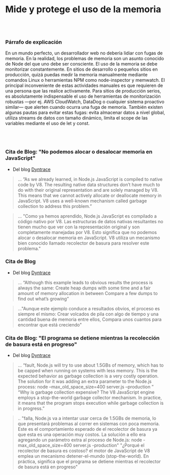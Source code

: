 # Mide y protege el uso de la memoria

<br/><br/>

### Párrafo de explicación

En un mundo perfecto, un desarrollador web no debería lidiar con fugas de memoria. En la realidad, los problemas de memoria son un asunto conocido de Node del que uno debe ser consciente. El uso de la memoria se debe monitorizar constantemente. En sitios de desarrollo o pequeños sitios en producción, quizá puedas medir la memoria manualmente mediante comandos Linux o herramientas NPM como node-inspector y memwatch. El principal inconveniente de estas actividades manuales es que requieren de una persona que las realice activamente. Para sitios de producción serios, es absolutamente indispensable el uso de herramientas de monitorización robustas —por ej. AWS CloudWatch, DataDog o cualquier sistema proactivo similar— que alerten cuando ocurra una fuga de memoria. También existen algunas pautas para evitar estas fugas: evita almacenar datos a nivel global, utiliza streams de datos con tamaño dinámico, limita el scope de las variables mediante el uso de let y const.

<br/><br/>

### Cita de Blog: "No podemos alocar o desalocar memoria en JavaScript"

* Del blog [Dyntrace](http://apmblog.dynatrace.com/)

> ... ”As we already learned, in Node.js JavaScript is compiled to native code by V8. The resulting native data structures don’t have much to do with their original representation and are solely managed by V8. This means that we cannot actively allocate or deallocate memory in JavaScript. V8 uses a well-known mechanism called garbage collection to address this problem.”

> ... "Como ya hemos aprendido, Node.js JavaScript es compilado a código nativo por V8. Las estructuras de datos nativas resultantes no tienen mucho que ver con la representación original y son completamente manejadas por V8. Esto significa que no podemos alocar o desalocar memoria en JavaScript. V8 utiliza un mecanismo bien conocido llamado recolector de basura para resolver este problema."

### Cita de Blog
* Del blog [Dyntrace](http://blog.argteam.com/coding/hardening-node-js-for-production-part-2-using-nginx-to-avoid-node-js-load)

> ... “Although this example leads to obvious results the process is always the same: Create heap dumps with some time and a fair amount of memory allocation in between Compare a few dumps to find out what’s growing”

> ..."Aunque este ejemplo conduce a resultados obvios, el proceso es siempre el mismo: Crear volcados de pila con algo de tiempo y una cantidad buena de memoria entre ellos, Compara unos cuantos para encontrar que está creciendo"

### Cita de Blog: "El programa se detiene mientras la recolección de basura está en progreso"

* Del blog [Dyntrace](http://blog.argteam.com/coding/hardening-node-js-for-production-part-2-using-nginx-to-avoid-node-js-load)

> ... “fault, Node.js will try to use about 1.5GBs of memory, which has to be capped when running on systems with less memory. This is the expected behavior as garbage collection is a very costly operation. The solution for it was adding an extra parameter to the Node.js process: node –max_old_space_size=400 server.js –production ” “Why is garbage collection expensive? The V8 JavaScript engine employs a stop-the-world garbage collector mechanism. In practice, it means that the program stops execution while garbage collection is in progress.”

> .. "falla, Node.js va a intentar usar cerca de 1.5GBs de memoria, lo que presentará problemas al correr en sistemas con poca memoria. Este es el comportamiento esperado de el recolector de basura ya que esta es una operación muy costos. La solución a ello era agregando un parámetro extra al proceso de Node.js: node -max_old_space_size=400 server.js -production" "¿Porqué el recolector de basura es costoso? el motor de JavaScript de V8 emplea un mecanismo detener-el-mundo (stop-the-world). En práctica, significa que el programa se detiene mientras el recolector de basura está en progreso"